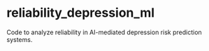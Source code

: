 # reliability_depression_ml
Code to analyze reliability in AI-mediated depression risk prediction systems.
